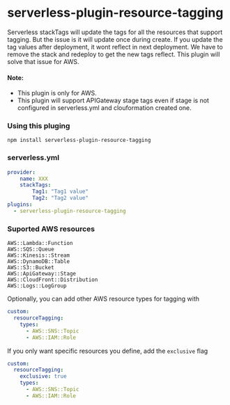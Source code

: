 # serverless-plugin-resource-tagging

Serverless stackTags will update the tags for all the resources that support tagging. But the issue is it will update once during create. If you update the tag values after deployment, it wont reflect in next deployment.
We have to remove the stack and redeploy to get the new tags reflect. This plugin will solve that issue for AWS.

#### Note: 
 - This plugin is only for AWS.
 - This plugin will support APIGateway stage tags even if stage is not configured in serverless.yml and clouformation created one. 

### Using this pluging
```
npm install serverless-plugin-resource-tagging
```

### serverless.yml
```yml
provider:
    name: XXX
    stackTags:
        Tag1: "Tag1 value"
        Tag2: "Tag2 value"
plugins:
  - serverless-plugin-resource-tagging
```
    
### Suported AWS resources
```
AWS::Lambda::Function
AWS::SQS::Queue
AWS::Kinesis::Stream
AWS::DynamoDB::Table
AWS::S3::Bucket
AWS::ApiGateway::Stage
AWS::CloudFront::Distribution
AWS::Logs::LogGroup
```

Optionally, you can add other AWS resource types for tagging with
```yml
custom:
  resourceTagging:
    types:
      - AWS::SNS::Topic
      - AWS::IAM::Role
```

If you only want specific resources you define, add the `exclusive` flag
```yml
custom:
  resourceTagging:
    exclusive: true
    types:
      - AWS::SNS::Topic
      - AWS::IAM::Role
```
